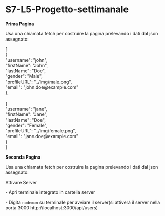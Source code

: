 # S7-L5-Progetto-settimanale
<p> <strong>Prima Pagina</strong>
<p>Usa una chiamata fetch per costruire la pagina prelevando i dati dal json assegnato:</p>
        [</br>
            {</br>
              "username": "john",</br>
              "firstName": "John",</br>
              "lastName": "Doe",</br>
              "gender": "Male",</br>
              "profileURL": "../img/male.png",</br>
              "email": "john.doe@example.com"</br>
            }, </br>
            <br>
            {</br>
              "username": "jane",</br>
              "firstName": "Jane",</br>
              "lastName": "Doe",</br>
              "gender": "Female",</br>
              "profileURL": "../img/female.png",</br>
              "email": "jane.doe@example.com"</br>
            }</br>
          ]

<p> <strong>Seconda Pagina</strong>
<p>Usa una chiamata fetch per costruire la pagina prelevando i dati dal json assegnato:</p>

<p>Attivare Server</p>
    <p>- Apri terminale integrato in cartella server</br>
    <p>- Digita <code>nodemon</code> su terminale per avviare il server(si attiverà il server nella porta 3000 http://localhost:3000/api/users)</p>
